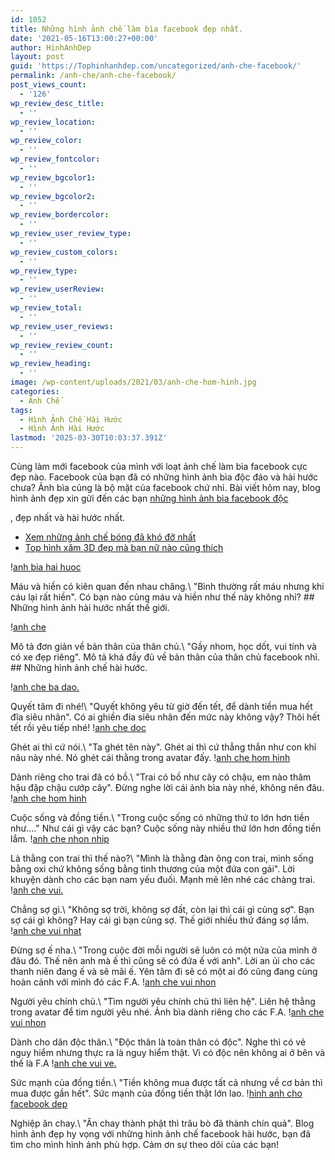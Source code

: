 ```yaml
---
id: 1052
title: Những hình ảnh chế làm bìa facebook đẹp nhất.
date: '2021-05-16T13:00:27+00:00'
author: HinhAnhDep
layout: post
guid: 'https://Tophinhanhdep.com/uncategorized/anh-che-facebook/'
permalink: /anh-che/anh-che-facebook/
post_views_count:
  - '126'
wp_review_desc_title:
  - ''
wp_review_location:
  - ''
wp_review_color:
  - ''
wp_review_fontcolor:
  - ''
wp_review_bgcolor1:
  - ''
wp_review_bgcolor2:
  - ''
wp_review_bordercolor:
  - ''
wp_review_user_review_type:
  - ''
wp_review_custom_colors:
  - ''
wp_review_type:
  - ''
wp_review_userReview:
  - ''
wp_review_total:
  - ''
wp_review_user_reviews:
  - ''
wp_review_review_count:
  - ''
wp_review_heading:
  - ''
image: /wp-content/uploads/2021/03/anh-che-hom-hinh.jpg
categories:
  - Ảnh Chế
tags:
  - Hình Ảnh Chế Hài Hước
  - Hình Ảnh Hài Hước
lastmod: '2025-03-30T10:03:37.391Z'
---
```

Cùng làm mới facebook của mình với loạt ảnh chế làm bìa facebook cực đẹp nào. Facebook của bạn đã có những hình ảnh bìa độc đáo và hài hước chưa? Ảnh bìa củng là bộ mặt của facebook chứ nhỉ. Bài viết hôm nay, blog hình ảnh đẹp xin gửi đến các bạn [những hình ảnh bìa facebook độc](https://tophinhanhdep.com/anh-che/anh-che-facebook/)

, đẹp nhất và hài hước nhất.

- [Xem những ảnh chế bóng đã khó đỡ nhất](https://tophinhanhdep.com/anh-che/anh-che-bong-da/)
- [Top hình xăm 3D đẹp mà bạn nữ nào cũng thích](https://tophinhanhdep.com/hinh-xam-dep/hinh-xam-dep-cho-nu/)

\![anh bia hai huoc](https://tophinhanhdep.com/wp-content/uploads/2021/03/anh-bia-hai-huoc.jpg)

 Máu và hiền có kiên quan đến nhau chăng.\ "Bình thường rất máu nhưng khi cáu lại rất hiền". Có bạn nào củng máu và hiền như thế này không nhỉ? ## Những hình ảnh hài hước nhất thế giới.

\![anh che](https://tophinhanhdep.com/wp-content/uploads/2021/03/anh-che.png)

 Mô tả đơn giản về bản thân của thân chủ.\ "Gầy nhom, học dốt, vui tính và có xe đẹp riêng". Mô tả khá đầy đủ về bản thân của thân chủ facebook nhỉ. ## Những hình ảnh chế hài hước.

\![anh che ba dao.](https://tophinhanhdep.com/wp-content/uploads/2021/03/anh-che-ba-dao-1.jpg)

 Quyết tâm đi nhé!\ "Quyết không yêu từ giờ đến tết, để dành tiền mua hết đĩa siêu nhân". Có ai ghiền đia siêu nhân đến mức này không vậy? Thôi hết tết rồi yêu tiếp nhé! \![anh che doc](https://tophinhanhdep.com/wp-content/uploads/2021/03/anh-che-doc.jpg)

 Ghét ai thì cứ nói.\ "Ta ghét tên này". Ghét ai thì cứ thẳng thắn như con khỉ nâu này nhé. Nó ghét cái thằng trong avatar đấy. \![anh che hom hinh](https://tophinhanhdep.com/wp-content/uploads/2021/03/anh-che-hom-hinh.jpg)

 Dành riêng cho trai đã có bồ.\ "Trai có bồ như cây có chậu, em nào thâm hậu đập chậu cướp cây". Đừng nghe lời cái ảnh bìa này nhé, không nên đâu. \![anh che hom hinh](https://tophinhanhdep.com/wp-content/uploads/2021/03/anh-che-hom-hinh.png)

 Cuộc sống và đồng tiền.\ "Trong cuộc sống có những thứ to lớn hơn tiền như...." Như cái gì vậy các bạn? Cuộc sống này nhiều thứ lớn hơn đồng tiền lắm. \![anh che nhon nhip](https://tophinhanhdep.com/wp-content/uploads/2021/03/anh-che-nhon-nhip.jpg)

 Là thằng con trai thì thế nào?\ "Mình là thằng đàn ông con trai, mình sống bằng oxi chứ không sống bằng tình thương của một đứa con gái". Lời khuyện dành cho các bạn nam yếu đuối. Mạnh mẽ lên nhé các chàng trai. \![anh che vui.](https://tophinhanhdep.com/wp-content/uploads/2021/03/anh-che-vui-1.jpg)

 Chẳng sợ gì.\ "Không sợ trời, không sợ đất, còn lại thì cái gì củng sợ". Bạn sợ cái gì không? Hay cái gì bạn củng sợ. Thế giới nhiều thứ đáng sợ lắm. \![anh che vui nhat](https://tophinhanhdep.com/wp-content/uploads/2021/03/ảnh-chế-vui-nhat.jpg)

 Đừng sợ ế nha.\ "Trong cuộc đời mỗi người sẽ luôn có một nửa của mình ở đâu đó. Thế nên anh mà ế thì cũng sẽ có đứa ế với anh". Lời an ủi cho các thanh niên đang ế và sẽ mãi ế. Yên tâm đi sẽ có một ai đó cũng đang cùng hoàn cảnh với mình đó các F.A. \![anh che vui nhon](https://tophinhanhdep.com/wp-content/uploads/2021/03/anh-che-vui-nhon.jpg)

 Người yêu chính chủ.\ "Tìm người yêu chính chủ thì liên hệ". Liên hệ thằng trong avatar để tim người yêu nhé. Ảnh bìa dành riêng cho các F.A. \![anh che vui nhon](https://tophinhanhdep.com/wp-content/uploads/2021/03/anh-che-vui-nhon.png)

 Dành cho dân độc thân.\ "Độc thân là toàn thân có độc". Nghe thì có vẻ nguy hiểm nhưng thực ra là nguy hiểm thật. Vì có độc nên không ai ở bên và thế là F.A \![anh che vui ve.](https://tophinhanhdep.com/wp-content/uploads/2021/03/anh-che-vui-ve.jpg)

 Sức mạnh của đồng tiền.\ "Tiền không mua được tất cả nhưng về cơ bản thì mua được gần hết". Sức mạnh của đồng tiền thật lớn lao. \![hinh anh cho facebook dep](https://tophinhanhdep.com/wp-content/uploads/2021/03/hinh-anh-cho-facebook-dep.jpg)

 Nghiệp ăn chay.\ "Ăn chay thành phật thì trâu bò đã thành chín quả". Blog hình ảnh đẹp hy vọng với những hình ảnh chế facebook hài hước, bạn đã tìm cho mình hình ảnh phù hợp. Cảm ơn sự theo dõi của các bạn!

